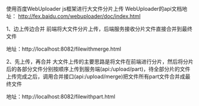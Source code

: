 使用百度WebUploader js框架进行大文件分片上传
WebUploader的api文档地址： http://fex.baidu.com/webuploader/doc/index.html

1、边上传边合并
前端将大文件分片上传，后端服务接收分片文件直接合并到最终文件

地址：http://localhost:8082/filewithmerge.html

2、先上传，再合并
大文件上传的主要思路是将文件在前端进行分片，然后将分片后的各部分文件分别按顺序上传到服务端(api:/upload/part)，待全部分片的文件上传完成之后，调用合并接口(api:/upload/merge)把文件所有part文件合并成最终文件

地址：http://localhost:8082/filewithpart.html

